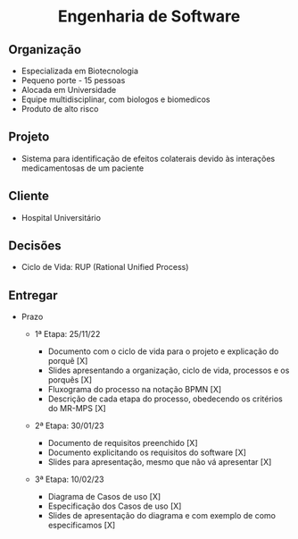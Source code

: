 <h1 align="center"  size="40px">
Engenharia de Software 
</h1>

## Organização

- Especializada em Biotecnologia
- Pequeno porte - 15 pessoas
- Alocada em Universidade
- Equipe multidisciplinar, com biologos e biomedicos
- Produto de alto risco

## Projeto

- Sistema para identificação de efeitos colaterais devido às interações medicamentosas de um paciente

## Cliente

- Hospital Universitário

## Decisões

- Ciclo de Vida: RUP (Rational Unified Process)

## Entregar

- Prazo

  - 1ª Etapa: 25/11/22

    - Documento com o ciclo de vida para o projeto e explicação do porquê [X]
    - Slides apresentando a organização, ciclo de vida, processos e os porquês [X]
    - Fluxograma do processo na notação BPMN [X]
    - Descrição de cada etapa do processo, obedecendo os critérios do MR-MPS [X]

  - 2ª Etapa: 30/01/23

    - Documento de requisitos preenchido [X]
    - Documento explicitando os requisitos do software [X]
    - Slides para apresentação, mesmo que não vá apresentar [X]

  - 3ª Etapa: 10/02/23

    - Diagrama de Casos de uso [X]
    - Especificação dos Casos de uso [X]
    - Slides de apresentação do diagrama e com exemplo de como especificamos [X]
